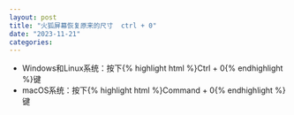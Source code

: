 ```yaml
---
layout: post
title: "火狐屏幕恢复原来的尺寸  ctrl + 0"
date: "2023-11-21"
categories: 
---
```

<ul>
<li>Windows和Linux系统：按下{% highlight html %}Ctrl + 0{% endhighlight %}键</li>
<li>macOS系统：按下{% highlight html %}Command + 0{% endhighlight %}键</li>
</ul>
